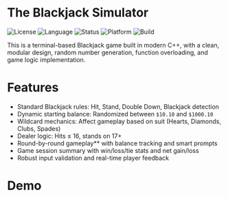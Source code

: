# The Blackjack Simulator
![License](https://img.shields.io/badge/license-MIT-green.svg)
![Language](https://img.shields.io/badge/language-C++17-blue.svg)
![Status](https://img.shields.io/badge/status-Completed-brightgreen.svg)
![Platform](https://img.shields.io/badge/platform-Terminal-lightgrey.svg)
![Build](https://img.shields.io/badge/build-passing-brightgreen)

This is a terminal-based Blackjack game built in modern C++, with a clean, modular design, random number generation, function overloading, and game logic implementation.

# Features
- Standard Blackjack rules: Hit, Stand, Double Down, Blackjack detection
- Dynamic starting balance: Randomized between `$10.10` and `$1000.10`
- Wildcard mechanics: Affect gameplay based on suit (Hearts, Diamonds, Clubs, Spades)
- Dealer logic: Hits ≤ 16, stands on 17+
- Round-by-round gameplay** with balance tracking and smart prompts
- Game session summary with win/loss/tie stats and net gain/loss
- Robust input validation and real-time player feedback

# Demo

